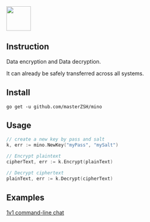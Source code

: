 <image width="64" height="64" src="./images/icon.png" />


## Instruction

Data encryption and Data decryption.

It can already be safely transferred across all systems.

## Install

```
go get -u github.com/masterZSH/mino
```

## Usage

```go
// create a new key by pass and salt
k, err := mino.NewKey("myPass", "mySalt")

// Encrypt plaintext
cipherText, err := k.Encrypt(plainText)

// Decrypt ciphertext
plainText, err := k.Decrypt(cipherText)

```

## Examples

<a href="./examples/chat/README.md">1v1 command-line chat</a>